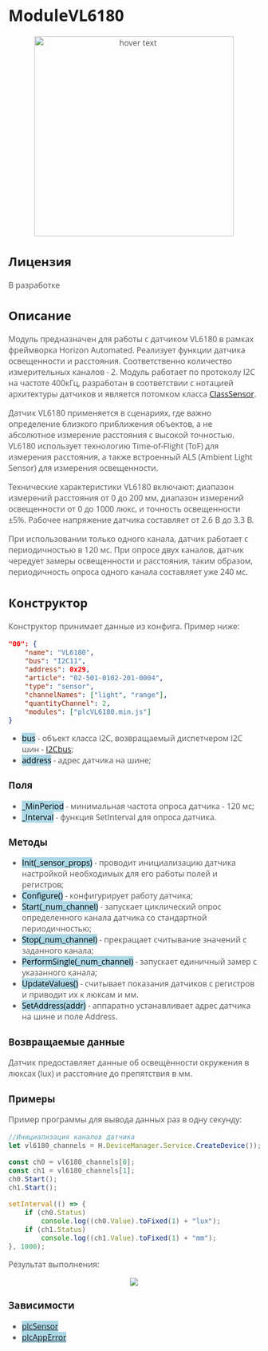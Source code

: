<div style = "font-family: 'Open Sans', sans-serif; font-size: 16px">

# ModuleVL6180

<div style = "color: #555">
    <p align="center">
    <img src="logo.png" width="400" title="hover text">
    </p>
</div>

## Лицензия

<div style = "color: #555">
В разработке
</div>

## Описание
<div style = "color: #555">

Модуль предназначен для работы с датчиком VL6180 в рамках фреймворка Horizon Automated. Реализует функции датчика освещенности и расстояния. Соответственно количество измерительных каналов - 2. Модуль работает по протоколу I2C на частоте 400кГц, разработан в соответствии с нотацией архитектуры датчиков и является потомком класса [ClassSensor](../../plcSensor/res/README.md). 

Датчик VL6180 применяется в сценариях, где важно определение близкого приближения объектов, а не абсолютное измерение расстояния с высокой точностью. VL6180 использует технологию Time-of-Flight (ToF) для измерения расстояния, а также встроенный ALS (Ambient Light Sensor) для измерения освещенности.

Технические характеристики VL6180 включают: диапазон измерений расстояния от 0 до 200 мм, диапазон измерений освещенности от 0 до 1000 люкс, и точность освещенности ±5%. Рабочее напряжение датчика составляет от 2.6 В до 3.3 В.

При использовании только одного канала, датчик работает с периодичностью в 120 мс. При опросе двух каналов, датчик чередует замеры освещенности и расстояния, таким образом, периодичность опроса одного канала составляет уже 240 мс.
</div>

## Конструктор
<div style = "color: #555">

Конструктор принимает данные из конфига. Пример ниже:
```json
"00": {
    "name": "VL6180",
    "bus": "I2C11",
    "address": 0x29,
    "article": "02-501-0102-201-0004",
    "type": "sensor",
    "channelNames": ["light", "range"],
    "quantityChannel": 2,
    "modules": ["plcVL6180.min.js"]
}
```
- <mark style="background-color: lightblue">bus</mark> - объект класса I2C, возвращаемый диспетчером I2C шин - [I2Cbus](https://github.com/Konkery/ModuleBaseI2CBus/blob/main/README.md);
- <mark style="background-color: lightblue">address</mark> - адрес датчика на шине;

</div>

### Поля
<div style = "color: #555">

- <mark style="background-color: lightblue">_MinPeriod</mark> - минимальная частота опроса датчика - 120 мс;
- <mark style="background-color: lightblue">_Interval</mark> - функция SetInterval для опроса датчика.
</div>

### Методы
<div style = "color: #555">

- <mark style="background-color: lightblue">Init(_sensor_props)</mark> - проводит инициализацию датчика настройкой необходимых для его работы полей и регистров;
- <mark style="background-color: lightblue">Configure()</mark> - конфигурирует работу датчика;
- <mark style="background-color: lightblue">Start(_num_channel)</mark> - запускает циклический опрос определенного канала датчика со стандартной периодичностью;
- <mark style="background-color: lightblue">Stop(_num_channel)</mark> - прекращает считывание значений с заданного канала;
- <mark style="background-color: lightblue">PerformSingle(_num_channel)</mark> - запускает единичный замер с указанного канала;
- <mark style="background-color: lightblue">UpdateValues()</mark> - считывает показания датчиков с регистров и приводит их к люксам и мм.
- <mark style="background-color: lightblue">SetAddress(addr)</mark> - аппаратно устанавливает адрес датчика на шине и поле Address.
</div>

### Возвращаемые данные
<div style = "color: #555">
Датчик предоставляет данные об освещённости окружения в люксах (lux) и расстояние до препятствия в мм. 
</div>

### Примеры
<div style = "color: #555">
Пример программы для вывода данных раз в одну секунду:

```js
//Инициализация каналов датчика
let vl6180_channels = H.DeviceManager.Service.CreateDevice());

const ch0 = vl6180_channels[0];
const ch1 = vl6180_channels[1];
ch0.Start();
ch1.Start();

setInterval(() => {
    if (ch0.Status)
        console.log((ch0.Value).toFixed(1) + "lux");
    if (ch1.Status)
        console.log((ch1.Value).toFixed(1) + "mm");
}, 1000);
```
Результат выполнения:
<div align='center'>
    <img src='./example-1.png'>
</div>

</div>

### Зависимости
<div style = "color: #555">

- <mark style="background-color: lightblue">[plcSensor](../../plcSensor/res/README.md)</mark>
- <mark style="background-color: lightblue">[plcAppError](../../plcAppError/res/README.md)</mark>
</div>

</div>
